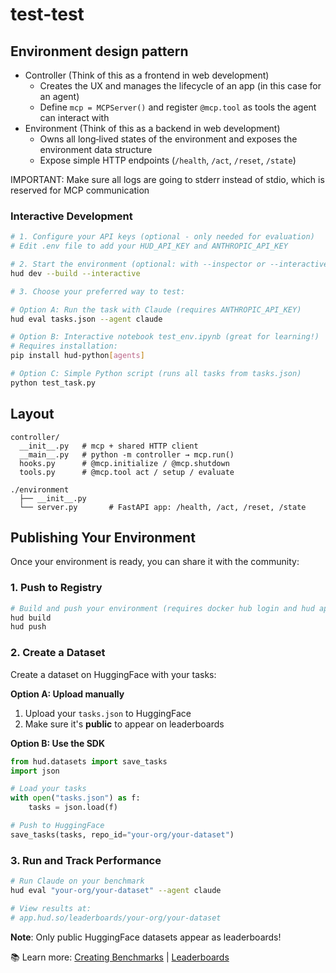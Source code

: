 # test-test

## Environment design pattern
- Controller (Think of this as a frontend in web development)
  - Creates the UX and manages the lifecycle of an app (in this case for an agent)
  - Define `mcp = MCPServer()` and register `@mcp.tool` as tools the agent can interact with
- Environment (Think of this as a backend in web development)
  - Owns all long‑lived states of the environment and exposes the environment data structure
  - Expose simple HTTP endpoints (`/health`, `/act`, `/reset`, `/state`)

IMPORTANT: Make sure all logs are going to stderr instead of stdio, which is reserved for MCP communication

### Interactive Development
```bash
# 1. Configure your API keys (optional - only needed for evaluation)
# Edit .env file to add your HUD_API_KEY and ANTHROPIC_API_KEY

# 2. Start the environment (optional: with --inspector or --interactive)
hud dev --build --interactive

# 3. Choose your preferred way to test:

# Option A: Run the task with Claude (requires ANTHROPIC_API_KEY)
hud eval tasks.json --agent claude

# Option B: Interactive notebook test_env.ipynb (great for learning!)
# Requires installation:
pip install hud-python[agents]

# Option C: Simple Python script (runs all tasks from tasks.json)
python test_task.py
```

## Layout
```
controller/
  __init__.py   # mcp + shared HTTP client
  __main__.py   # python -m controller → mcp.run()
  hooks.py      # @mcp.initialize / @mcp.shutdown
  tools.py      # @mcp.tool act / setup / evaluate

./environment
  ├── __init__.py
  └── server.py       # FastAPI app: /health, /act, /reset, /state
```

## Publishing Your Environment

Once your environment is ready, you can share it with the community:

### 1. Push to Registry
```bash
# Build and push your environment (requires docker hub login and hud api key)
hud build
hud push
```

### 2. Create a Dataset

Create a dataset on HuggingFace with your tasks:

**Option A: Upload manually**
1. Upload your `tasks.json` to HuggingFace
2. Make sure it's **public** to appear on leaderboards

**Option B: Use the SDK**
```python
from hud.datasets import save_tasks
import json

# Load your tasks
with open("tasks.json") as f:
    tasks = json.load(f)

# Push to HuggingFace
save_tasks(tasks, repo_id="your-org/your-dataset")
```

### 3. Run and Track Performance

```bash
# Run Claude on your benchmark
hud eval "your-org/your-dataset" --agent claude

# View results at:
# app.hud.so/leaderboards/your-org/your-dataset
```

**Note**: Only public HuggingFace datasets appear as leaderboards!

📚 Learn more: [Creating Benchmarks](https://docs.hud.so/evaluate-agents/create-benchmarks) | [Leaderboards](https://docs.hud.so/evaluate-agents/leaderboards)


